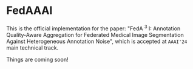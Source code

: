# FedAAAI

This is the official implementation for the paper: "FedA $^3$ I: Annotation Quality-Aware Aggregation for Federated Medical Image Segmentation Against Heterogeneous Annotation Noise", which is accepted at `AAAI'24` main technical track.

Things are coming soon!
